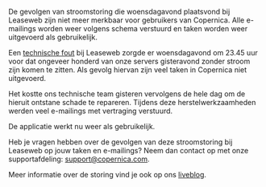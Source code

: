De gevolgen van stroomstoring die woensdagavond plaatsvond bij Leaseweb
zijn niet meer merkbaar voor gebruikers van Copernica. Alle e-mailings
worden weer volgens schema verstuurd en taken worden weer uitgevoerd als
gebruikelijk.

Een [technische
fout](http://www.copernica.com/en/blog/outage-due-to-power-failure) bij
Leaseweb zorgde er woensdagavond om 23.45 uur voor dat ongeveer honderd
van onze servers gisteravond zonder stroom zijn komen te zitten. Als
gevolg hiervan zijn veel taken in Copernica niet uitgevoerd.

Het kostte ons technische team gisteren vervolgens de hele dag om de
hieruit ontstane schade te repareren. Tijdens deze herstelwerkzaamheden
werden veel e-mailings met vertraging verstuurd.

De applicatie werkt nu weer als gebruikelijk.

Heb je vragen hebben over de gevolgen van deze stroomstoring bij
Leaseweb op jouw taken en e-mailings? Neem dan contact op met onze
supportafdeling: [support@copernica.com](mailto:support@copernica.com).

Meer informatie over de storing vind je ook op ons
[liveblog](http://www.copernica.com/nl/blog/liveblog-gevolgen-storing-datacentrum-voor-copernica-en-gebruikers). 
